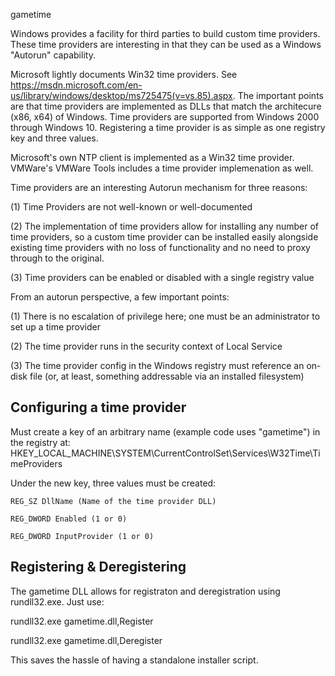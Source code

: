 gametime

Windows provides a facility for third parties to build custom time providers.  These time providers are interesting in that they can be used as a Windows "Autorun" capability.

Microsoft lightly documents Win32 time providers.  See https://msdn.microsoft.com/en-us/library/windows/desktop/ms725475(v=vs.85).aspx.  The important points are that time providers are implemented as DLLs that match the architecure (x86, x64) of Windows.  Time providers are supported from Windows 2000 through Windows 10.  Registering a time provider is as simple as one registry key and three values.

Microsoft's own NTP client is implemented as a Win32 time provider.  VMWare's VMWare Tools includes a time provider implemenation as well.

Time providers are an interesting Autorun mechanism for three reasons:

(1) Time Providers are not well-known or well-documented

(2) The implementation of time providers allow for installing any number of time providers, so a custom time provider can be   installed easily alongside existing time providers with no loss of functionality and no need to proxy through to the original.

(3) Time providers can be enabled or disabled with a single registry value

From an autorun perspective, a few important points:

(1) There is no escalation of privilege here; one must be an administrator to set up a time provider

(2) The time provider runs in the security context of Local Service 

(3) The time provider config in the Windows registry must reference an on-disk file (or, at least, something addressable via an installed filesystem)

Configuring a time provider
---------------------------

Must create a key of an arbitrary name (example code uses "gametime") in the registry at:
    HKEY_LOCAL_MACHINE\SYSTEM\CurrentControlSet\Services\W32Time\TimeProviders
    
Under the new key, three values must be created:

    REG_SZ DllName (Name of the time provider DLL)
    
    REG_DWORD Enabled (1 or 0)
    
    REG_DWORD InputProvider (1 or 0)

Registering & Deregistering 
---------------------------

The gametime DLL allows for registraton and deregistration using rundll32.exe.  Just use:

  rundll32.exe gametime.dll,Register
  
  rundll32.exe gametime.dll,Deregister
  
This saves the hassle of having a standalone installer script.

